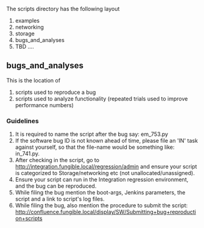 The scripts directory has the following layout

1. examples
2. networking
3. storage
4. bugs_and_analyses
5. TBD ....

## bugs_and_analyses

This is the location of
1. scripts used to reproduce a bug
2. scripts used to analyze functionality (repeated trials used to improve performance numbers)

### Guidelines
1. It is required to name the script after the bug say: em_753.py
2. If the software bug ID is not known ahead of time, please file an 'IN' task against yourself, so that the file-name would be something like: in_741.py.
3. After checking in the script, go to http://integration.fungible.local/regression/admin and ensure your script is categorized to Storage/networking etc (not unallocated/unassigned).
4. Ensure your script can run in the Integration regression environment, and the bug can be reproduced.
5. While filing the bug mention the boot-args, Jenkins parameters, the script and a link to script's log files.
6. While filing the bug, also mention the procedure to submit the script: http://confluence.fungible.local/display/SW/Submitting+bug+reproduction+scripts

  
